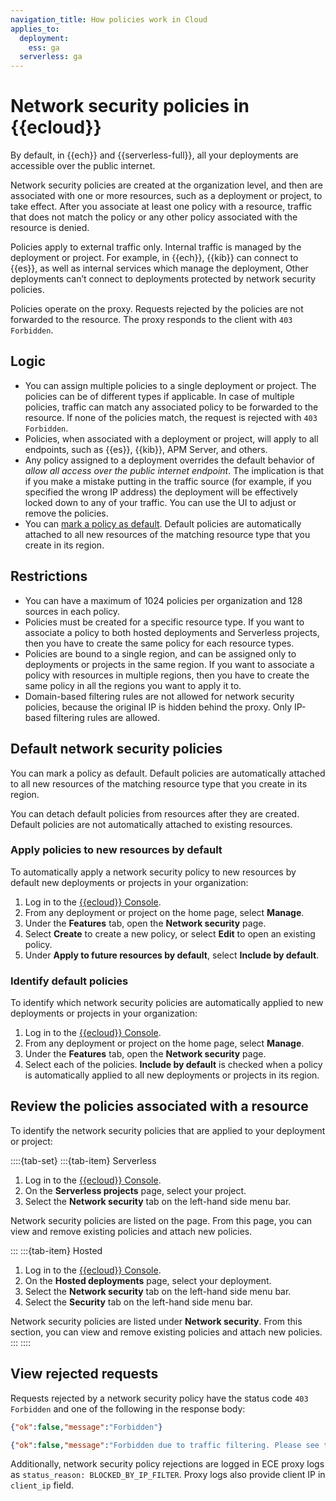 ```yaml
---
navigation_title: How policies work in Cloud
applies_to:
  deployment:
    ess: ga
  serverless: ga
---
```


# Network security policies in {{ecloud}}

By default, in {{ech}} and {{serverless-full}}, all your deployments are accessible over the public internet.

Network security policies are created at the organization level, and then are associated with one or more resources, such as a deployment or project, to take effect. After you associate at least one policy with a resource, traffic that does not match the policy or any other policy associated with the resource is denied.

Policies apply to external traffic only. Internal traffic is managed by the deployment or project. For example, in {{ech}}, {{kib}} can connect to {{es}}, as well as internal services which manage the deployment, Other deployments can’t connect to deployments protected by network security policies.

Policies operate on the proxy. Requests rejected by the policies are not forwarded to the resource. The proxy responds to the client with `403 Forbidden`.

## Logic

- You can assign multiple policies to a single deployment or project. The policies can be of different types if applicable. In case of multiple policies, traffic can match any associated policy to be forwarded to the resource. If none of the policies match, the request is rejected with `403 Forbidden`.
- Policies, when associated with a deployment or project, will apply to all endpoints, such as {{es}}, {{kib}}, APM Server, and others.
- Any policy assigned to a deployment overrides the default behavior of *allow all access over the public internet endpoint*. The implication is that if you make a mistake putting in the traffic source (for example, if you specified the wrong IP address) the deployment will be effectively locked down to any of your traffic. You can use the UI to adjust or remove the policies.
- You can [mark a policy as default](#default-network-security-policies). Default policies are automatically attached to all new resources of the matching resource type that you create in its region.

## Restrictions

- You can have a maximum of 1024 policies per organization and 128 sources in each policy.
- Policies must be created for a specific resource type. If you want to associate a policy to both hosted deployments and Serverless projects, then you have to create the same policy for each resource types.
- Policies are bound to a single region, and can be assigned only to deployments or projects in the same region. If you want to associate a policy with resources in multiple regions, then you have to create the same policy in all the regions you want to apply it to.
- Domain-based filtering rules are not allowed for network security policies, because the original IP is hidden behind the proxy. Only IP-based filtering rules are allowed.

## Default network security policies

You can mark a policy as default. Default policies are automatically attached to all new resources of the matching resource type that you create in its region.

You can detach default policies from resources after they are created. Default policies are not automatically attached to existing resources.

### Apply policies to new resources by default

To automatically apply a network security policy to new resources by default new deployments or projects in your organization:

1. Log in to the [{{ecloud}} Console](https://cloud.elastic.co?page=docs&placement=docs-body).
2. From any deployment or project on the home page, select **Manage**.
3. Under the **Features** tab, open the **Network security** page.
4. Select **Create** to create a new policy, or select **Edit** to open an existing policy.
5. Under **Apply to future resources by default**, select **Include by default**.

### Identify default policies

To identify which network security policies are automatically applied to new deployments or projects in your organization:

1. Log in to the [{{ecloud}} Console](https://cloud.elastic.co?page=docs&placement=docs-body).
2. From any deployment or project on the home page, select **Manage**.
3. Under the **Features** tab, open the **Network security** page.
4. Select each of the policies. **Include by default** is checked when a policy is automatically applied to all new deployments or projects in its region.
  
## Review the policies associated with a resource

To identify the network security policies that are applied to your deployment or project:

::::{tab-set}
:::{tab-item} Serverless
1. Log in to the [{{ecloud}} Console](https://cloud.elastic.co?page=docs&placement=docs-body).
2. On the **Serverless projects** page, select your project.
3. Select the **Network security** tab on the left-hand side menu bar.

Network security policies are listed on the page. From this page, you can view and remove existing policies and attach new policies.

:::
:::{tab-item} Hosted
1. Log in to the [{{ecloud}} Console](https://cloud.elastic.co?page=docs&placement=docs-body).
2. On the **Hosted deployments** page, select your deployment.
3. Select the **Network security** tab on the left-hand side menu bar.
4. Select the **Security** tab on the left-hand side menu bar.

Network security policies are listed under **Network security**. From this section, you can view and remove existing policies and attach new policies.
:::
::::

## View rejected requests

Requests rejected by a network security policy have the status code `403 Forbidden` and one of the following in the response body:

```json
{"ok":false,"message":"Forbidden"}
```

```json
{"ok":false,"message":"Forbidden due to traffic filtering. Please see the Elastic documentation on Traffic Filtering for more information."}
```

Additionally, network security policy rejections are logged in ECE proxy logs as `status_reason: BLOCKED_BY_IP_FILTER`. Proxy logs also provide client IP in `client_ip` field.